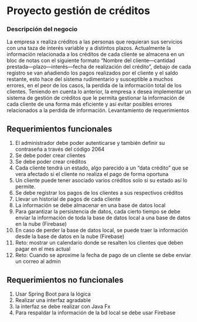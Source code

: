 # Proyecto gestión de créditos
### Descripción del negocio
La empresa x realiza créditos a las personas que requieran sus servicios con una taza de interés variable y a distintos plazos. Actualmente la información relacionada a los créditos de cada cliente se almacena en un bloc de notas con el siguiente formato “Nombre del cliente—cantidad prestada—plazo—interés—fecha de realización del crédito”, debajo de cada registro se van añadiendo los pagos realizados por el cliente y el saldo restante, esto hace del sistema rudimentario y susceptible a muchos errores, en el peor de los casos, la perdida de la información total de los clientes. Teniendo en cuenta lo anterior, la empresa x desea implementar un sistema de gestión de créditos que le permita gestionar la información de cada cliente de una forma más eficiente y así evitar posibles errores relacionados a la perdida de información.
Levantamiento de requerimientos
## Requerimientos funcionales
1. El administrador debe poder autenticarse y también definir su contraseña a través del código 2064
2. Se debe poder crear clientes
3. Se debe poder crear créditos
4. Cada cliente tendrá un estado, algo parecido a un “data crédito” que se vera afectado si el cliente no realiza el pago de forma oportuna
5. Un cliente puede tener asociado varios créditos solo si su estado así lo permite.
6. Se debe registrar los pagos de los clientes a sus respectivos créditos
7. Llevar un historial de pagos de cada cliente
8. La información se debe almacenar en una base de datos local
9. Para garantizar la persistencia de datos, cada cierto tiempo se debe enviar la información de toda la base de datos local a una base de datos en la nube (Firebase)
10. En caso de perder la base de datos local, se puede traer la información desde la base de datos en la nube (Firebase)
11. Reto: mostrar un calendario donde se resalten los clientes que deben pagar en el mes actual
12. Reto: Cuando se aproxime la fecha de pago de un cliente se debe enviar un correo al admin
## Requerimientos no funcionales
1. Usar Spring Boot para la lógica
2. Realizar una interfaz agradable
3. la interfaz se debe realizar con Java Fx
4. Para respaldar la información de la bd local se debe usar Firebase
